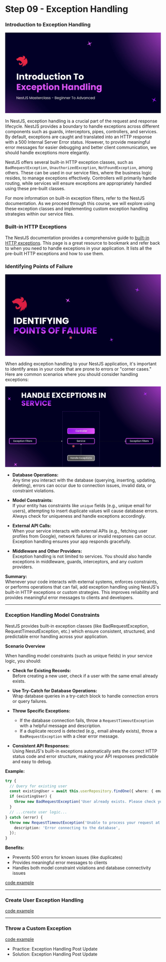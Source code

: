 # Step 09 - Exception Handling

### Introduction to Exception Handling

![Exception Handling](./images/introduction.png)

In NestJS, exception handling is a crucial part of the request and response lifecycle. NestJS provides a boundary to handle exceptions across different components such as guards, interceptors, pipes, controllers, and services. By default, exceptions are caught and translated into an HTTP response with a 500 Internal Server Error status. However, to provide meaningful error messages for easier debugging and better client communication, we should handle exceptions more elegantly.

NestJS offers several built-in HTTP exception classes, such as `BadRequestException`, `UnauthorizedException`, `NotFoundException`, among others. These can be used in our service files, where the business logic resides, to manage exceptions effectively. Controllers will primarily handle routing, while services will ensure exceptions are appropriately handled using these pre-built classes.

For more information on built-in exception filters, refer to the NestJS documentation. As we proceed through this course, we will explore using these exception classes and implementing custom exception handling strategies within our service files.


### Built-in HTTP Exceptions

The NestJS documentation provides a comprehensive guide to [built-in HTTP exceptions](https://docs.nestjs.com/exception-filters#built-in-http-exceptions).  This page is a great resource to bookmark and refer back to when you need to handle exceptions in your application.  It lists all the pre-built HTTP exceptions and how to use them.


### Identifying Points of Failure

![Identifying Points of Failure](./images/identifyung.png)

When adding exception handling to your NestJS application, it's important to identify areas in your code that are prone to errors or "corner cases." Here are common scenarios where you should consider handling exceptions:

![alt text](./images/handle-exceptions.png)
- **Database Operations:**  
  Any time you interact with the database (querying, inserting, updating, deleting), errors can occur due to connection issues, invalid data, or constraint violations.

- **Model Constraints:**  
  If your entity has constraints like `unique` fields (e.g., unique email for users), attempting to insert duplicate values will cause database errors. Always check for uniqueness and handle exceptions accordingly.

- **External API Calls:**  
  When your service interacts with external APIs (e.g., fetching user profiles from Google), network failures or invalid responses can occur. Exception handling ensures your app responds gracefully.

- **Middleware and Other Providers:**  
  Exception handling is not limited to services. You should also handle exceptions in middleware, guards, interceptors, and any custom providers.

**Summary:**  
Whenever your code interacts with external systems, enforces constraints, or performs operations that can fail, add exception handling using NestJS's built-in HTTP exceptions or custom strategies. This improves reliability and provides meaningful error messages to clients and developers.

---

### Exception Handling Model Constraints

NestJS provides built-in exception classes (like BadRequestException, RequestTimeoutException, etc.) which ensure consistent, structured, and predictable error handling across your application.

**Scenario Overview**

When handling model constraints (such as unique fields) in your service logic, you should:

- **Check for Existing Records:**  
  Before creating a new user, check if a user with the same email already exists.

- **Use Try-Catch for Database Operations:**  
  Wrap database queries in a try-catch block to handle connection errors or query failures.

- **Throw Specific Exceptions:**  
  - If the database connection fails, throw a `RequestTimeoutException` with a helpful message and description.
  - If a duplicate record is detected (e.g., email already exists), throw a `BadRequestException` with a clear error message.

- **Consistent API Responses:**  
  Using NestJS's built-in exceptions automatically sets the correct HTTP status code and error structure, making your API responses predictable and easy to debug.

**Example:**
```typescript
try {
  // Query for existing user
  const existingUser = await this.userRepository.findOne({ where: { email } });
  if (existingUser) {
    throw new BadRequestException('User already exists. Please check your email.');
  }
  // ...create user logic...
} catch (error) {
  throw new RequestTimeoutException('Unable to process your request at the moment.', {
    description: 'Error connecting to the database',
  });
}
```

**Benefits:**
- Prevents 500 errors for known issues (like duplicates)
- Provides meaningful error messages to clients
- Handles both model constraint violations and database connectivity issues

[code example](https://github.com/NadirBakhsh/nestjs-resources-code/commit/998a5d223f75370e0b1c32908c055eea0df3a829)

---

### Create User Exception Handling

[code example](https://github.com/NadirBakhsh/nestjs-resources-code/commit/f206c8c633431945a230ad2dce8e1c9dc57f40a0)

---

### Throw a Custom Exception

[code example](https://github.com/NadirBakhsh/nestjs-resources-code/commit/c96cdef05bb4414a16567ced23ef157de70809f2)

- Practice: Exception Handling Post Update
- Solution: Exception Handling Post Update